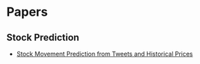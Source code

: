 # Papers
## Stock Prediction
- [Stock Movement Prediction from Tweets and Historical Prices](https://yumoxu.github.io/res/acl18-stocknet.pdf)
